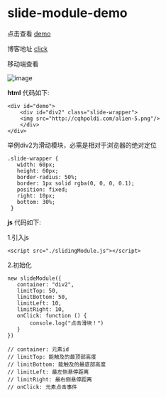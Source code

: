 # slide-module-demo
点击查看 [demo](https://cqhpoldi.com/slide-module-demo/slide-module-demo.html)

博客地址 [click](https://blog.cqhpoldi.com/?p=366)

移动端查看

![image](https://cqhpoldi.com/1552300113.png)

**html** 代码如下:

	<div id="demo">
	    <div id="div2" class="slide-wrapper">
		<img src="http://cqhpoldi.com/alien-5.png"/>
	    </div>
	</div>
举例div2为滑动模块，必需是相对于浏览器的绝对定位

    .slide-wrapper {
	   width: 60px;
	   height: 60px;
	   border-radius: 50%;
	   border: 1px solid rgba(0, 0, 0, 0.1);
	   position: fixed;
	   right: 10px;
	   bottom: 30%;
     }
**js** 代码如下:

1.引入js

    <script src="./slidingModule.js"></script>
2.初始化

    new slideModule({
	   container: "div2",
	   limitTop: 50,
	   limitBottom: 50,
	   limitLeft: 10,
	   limitRight: 10,
	   onClick: function () {
		   console.log("点击滑块！")
	   }
    })

	// container: 元素id
	// limitTop: 能触及的最顶部高度
	// limitBottom: 能触及的最底部高度
	// limitLeft: 最左侧悬停距离
	// limitRight: 最右侧悬停距离
	// onClick: 元素点击事件
